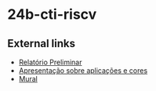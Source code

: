 # 24b-cti-riscv

## External links
- [Relatório Preliminar](https://docs.google.com/document/d/1m5k0HiGFIjxuE0F7ZUCoaBXzfkjjtaI48H6P_RkxGN4/edit)
- [Apresentação sobre aplicações e cores](https://docs.google.com/presentation/d/1r7yJtqhmDZL-pnW6vLWsgSCTBc7TcWbZ7yEMmjJcmac/edit?usp=sharing)
- [Mural](https://app.mural.co/t/elementos9119/m/elementos9119/1723238626102/1122de1a0b2a8188baf1d5d11f2b814bcbe58666?sender=dead964e-c0f7-40e6-860b-3a763bafb909)

